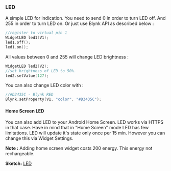 
### LED

A simple LED for indication. You need to send 0 in order to turn LED off. And 255 in order to turn LED on. Or just use
Blynk API as described below :

```cpp
//register to virtual pin 1
WidgetLED led1(V1);
led1.off();
led1.on();
```
    
All values between 0 and 255 will change LED brightness :

```cpp
WidgetLED led2(V2);
//set brightness of LED to 50%.
led2.setValue(127); 
```

You can also change LED color with : 

```cpp
//#D3435C - Blynk RED 
Blynk.setProperty(V1, "color", "#D3435C"); 
```

#### Home Screen LED

You can also add LED to your Android Home Screen. LED works via HTTPS in that case. Have in mind that in "Home Screen" 
mode LED has few limitations. LED will update it's state only once per 15 min. However you can change this via Widget 
Settings.

**Note :** Adding home screen widget costs 200 energy. This energy not rechargeable.

**Sketch:** [LED](https://github.com/blynkkk/blynk-library/blob/master/examples/Widgets/LED/LED_Blink/LED_Blink.ino)